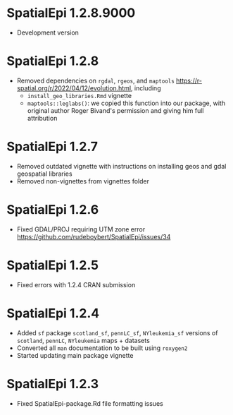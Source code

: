 # SpatialEpi 1.2.8.9000

* Development version


# SpatialEpi 1.2.8

* Removed dependencies on `rgdal`, `rgeos`, and `maptools` https://r-spatial.org/r/2022/04/12/evolution.html, including
    + `install_geo_libraries.Rmd` vignette
    + `maptools::leglabs()`: we copied this function into our package, with original author Roger Bivand's permission and giving him full attribution


# SpatialEpi 1.2.7

* Removed outdated vignette with instructions on installing geos and gdal geospatial libraries
* Removed non-vignettes from vignettes folder


# SpatialEpi 1.2.6

* Fixed GDAL/PROJ requiring UTM zone error https://github.com/rudeboybert/SpatialEpi/issues/34


# SpatialEpi 1.2.5

* Fixed errors with 1.2.4 CRAN submission


# SpatialEpi 1.2.4

* Added `sf` package `scotland_sf`, `pennLC_sf`, `NYleukemia_sf` versions of 
`scotland`, `pennLC`, `NYleukemia` maps + datasets
* Converted all `man` documentation to be built using `roxygen2`
* Started updating main package vignette


# SpatialEpi 1.2.3

* Fixed SpatialEpi-package.Rd file formatting issues
